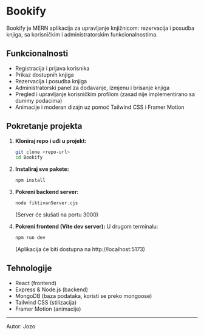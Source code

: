 # Bookify

Bookify je MERN aplikacija za upravljanje knjižnicom: rezervacija i posudba knjiga, sa korisničkim i administratorskim funkcionalnostima.

## Funkcionalnosti
- Registracija i prijava korisnika
- Prikaz dostupnih knjiga
- Rezervacija i posudba knjiga
- Administratorski panel za dodavanje, izmjenu i brisanje knjiga
- Pregled i upravljanje korisničkim profilom (zasad nije implementirano sa dummy podacima)
- Animacije i moderan dizajn uz pomoć Tailwind CSS i Framer Motion

## Pokretanje projekta

1. **Kloniraj repo i uđi u projekt:**
   ```bash
   git clone <repo-url>
   cd Bookify
   ```

2. **Instaliraj sve pakete:**
   ```bash
   npm install
   ```

3. **Pokreni backend server:**
   ```bash
   node fiktivanServer.cjs
   ```
   (Server će slušati na portu 3000)

4. **Pokreni frontend (Vite dev server):**
   U drugom terminalu:
   ```bash
   npm run dev
   ```
   (Aplikacija će biti dostupna na http://localhost:5173)

## Tehnologije
- React (frontend)
- Express & Node.js (backend)
- MongoDB (baza podataka, koristi se preko mongoose)
- Tailwind CSS (stilizacija)
- Framer Motion (animacije)

---
Autor: Jozo
